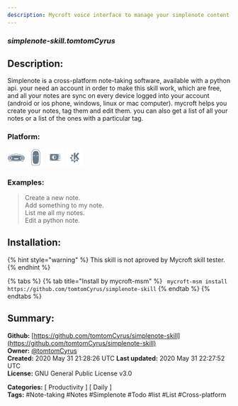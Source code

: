 ```yaml
---
description: Mycroft voice interface to manage your simplenote content, a note-taking are for all platforms
---
```


### _simplenote-skill.tomtomCyrus_  
## Description:  
Simplenote is a cross-platform note-taking software, available with a python api. your need an account in order to make this skill work, which are free, and all your notes are sync on every device logged into your account (android or ios phone, windows, linux or mac computer). mycroft helps you create your notes, tag them and edit them. you can also get a list of all your notes or a list of the ones with a particular tag.  
  
  
### Platform:  
 ![Mark I](../.gitbook/assets/mark-1-icon.png)  ![Mark II](../.gitbook/assets/mark-2-icon.png)  ![Picroft](../.gitbook/assets/picroft-icon.png)  ![plasmoid](../.gitbook/assets/kde.png)   
### Examples:  
> Create a new note.  
> Add something to my note.  
> List me all my notes.  
> Edit a python note.  
  
## Installation:  
{% hint style="warning" %}
This skill is not aproved by Mycroft skill tester.
{% endhint %}
    
{% tabs %}
{% tab title="Install by mycroft-msm" %}
``` mycroft-msm install https://github.com/tomtomCyrus/simplenote-skill```
{% endtab %}
  {% endtabs %}
    
## Summary:  
**Github:** [https://github.com/tomtomCyrus/simplenote-skill](https://github.com/tomtomCyrus/simplenote-skill)  
**Owner:** [@tomtomCyrus](https://github.com/tomtomCyrus)  
**Created:** 2020 May 31 21:28:26 UTC  **Last updated:** 2020 May 31 22:27:52 UTC  
**License:** GNU General Public License v3.0  
  
**Categories:** [ Productivity ] [ Daily ]   
**Tags:** \#Note-taking \#Notes \#Simplenote \#Todo \#list \#List \#Cross-platform   
